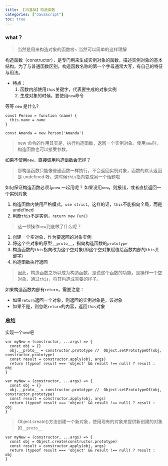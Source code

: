 ```yaml
---
title: 【JS基础】构造函数
categories: ["JavaScript"]
toc: true
---
```


### what？

> 当然是用来构造对象的函数啦~ 当然可以简单的这样理解

构造函数（constructor），是专门用来生成实例对象的函数，描述实例对象的基本结构。为了与普通函数区别，构造函数名称的第一个字母通常大写，有自己的特征与用法。

- 特点：
  1. 函数内部使用`this`关键字，代表要生成的对象实例
  2. 生成对象的时候，要使用`new`命令

等等 `new` 是什么?

```
const Person = function (name) {
  this.name = name
}

const Amanda = new Person('Amanda')
```

> new 命令的作用其实是，执行构造函数，返回一个实例对象。使用`new`时，构造函数也可以接受参数。

如果不使用`new`，直接调用构造函数会怎样？

> 那构造函数只能像普通函数一样执行，不会返回实例对象，函数的默认返回是 undefined 呀。这时候`this`指向变成另一个话题啦

如何保证构造函数必须与`new` 一起用呢？
如果没用`new`，则报错，或者直接返回一个实例对象

1. 构造函数内使用严格模式，`use strict`。这样的话，`this`不能指向全局，而是 undefined
2. 判断`this`不是实例，`return new Fun()`

> 这一顿操作`new`到底做了什么呢？

1. 创建一个空对象，作为要返回的对象实例
2. 将这个空对象的原型`__proto__`，指向构造函数的`prototype`
3. 构造函数的`this`指向改为这个空对象(即这个空对象赋值给函数内部的`this`关键字)
4. 构造函数执行返回

> 因此，构造函数之所以成为构造函数，是说这个函数的功能，是操作一个空对象，通过`this`，将其构造成需要的样子。

如果构造函数内部有`return`，需要注意：

- 如果`return`返回一个对象，则返回的实例对象是，该对象
- 如果不是，则忽略`return`的内容，返回`this`对象

### 总结

实现一个`new`吧

```
var myNew = (constructor, ...args) => {
  const obj = {}
  obj.__proto__ = constructor.prototype //  Object.setPrototypeOf(obj, constructor.prototype)
  const result = constructor.apply(obj, args)
  return (typeof result === 'object' && result !== null) ? result : obj
}
```

```
var myNew = (constructor, ...args) => {
  const obj = {}
  obj.__proto__ = constructor.prototype //  Object.setPrototypeOf(obj, constructor.prototype)
  const result = constructor.apply(obj, args)
  return (typeof result === 'object' && result !== null) ? result : obj
}
```

> Object.create()方法创建一个新对象，使用现有的对象来提供新创建的对象的`__proto__`

```
var myNew = (constructor, ...args) => {
  const obj = Object.create(constructor.prototype)
  const result = constructor.apply(obj, args)
  return (typeof result === 'object' && result !== null) ? result : obj
}
```
